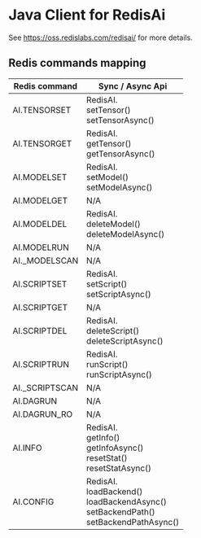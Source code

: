 # Java Client for RedisAi 
See https://oss.redislabs.com/redisai/ for more details.

## Redis commands mapping
Redis command|Sync / Async Api|
| --- | --- |
AI.TENSORSET | RedisAI.<br/>setTensor()<br/>setTensorAsync() |
AI.TENSORGET | RedisAI.<br/>getTensor()<br/>getTensorAsync() |
AI.MODELSET | RedisAI.<br/>setModel()<br/>setModelAsync() |
AI.MODELGET | N/A |
AI.MODELDEL | RedisAI.<br/>deleteModel()<br/>deleteModelAsync() |
AI.MODELRUN | N/A |
AI._MODELSCAN | N/A |
AI.SCRIPTSET | RedisAI.<br/>setScript()<br/>setScriptAsync() |
AI.SCRIPTGET | N/A |
AI.SCRIPTDEL | RedisAI.<br/>deleteScript()<br/>deleteScriptAsync() |
AI.SCRIPTRUN | RedisAI.<br/>runScript()<br/>runScriptAsync() |
AI._SCRIPTSCAN | N/A |
AI.DAGRUN | N/A |
AI.DAGRUN_RO | N/A |
AI.INFO | RedisAI.<br/>getInfo()<br/>getInfoAsync()<br/>resetStat()<br/>resetStatAsync() |
AI.CONFIG | RedisAI.<br/>loadBackend()<br/>loadBackendAsync()<br/>setBackendPath()<br/>setBackendPathAsync() |
